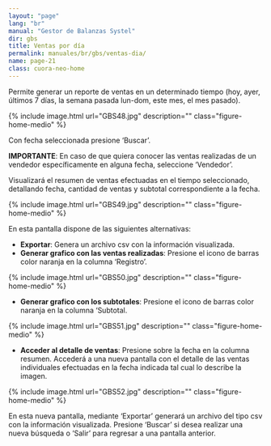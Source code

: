 ```yaml
---
layout: "page"
lang: "br"
manual: "Gestor de Balanzas Systel"
dir: gbs
title: Ventas por día
permalink: manuales/br/gbs/ventas-dia/
name: page-21
class: cuora-neo-home
---
```


Permite generar un reporte de ventas en un determinado tiempo (hoy, ayer, últimos 7 días, la semana pasada lun-dom, este mes, el mes pasado).

{% include image.html url="GBS48.jpg" description="" class="figure-home-medio" %}

Con fecha seleccionada presione ‘Buscar’. 

**IMPORTANTE**: En caso de que quiera conocer las ventas realizadas de un vendedor específicamente en alguna fecha, seleccione ‘Vendedor’.

Visualizará el resumen de ventas efectuadas en el tiempo seleccionado, detallando fecha, cantidad de ventas y subtotal correspondiente a la fecha.

{% include image.html url="GBS49.jpg" description="" class="figure-home-medio" %}

En esta pantalla dispone de las siguientes alternativas:

- **Exportar**: Genera un archivo csv con la información visualizada.
- **Generar grafico con las ventas realizadas**: Presione el icono de barras color naranja en la columna ‘Registro’.

{% include image.html url="GBS50.jpg" description="" class="figure-home-medio" %}

- **Generar grafico con los subtotales**: Presione el icono de barras color naranja en la columna ‘Subtotal.

{% include image.html url="GBS51.jpg" description="" class="figure-home-medio" %}

- **Acceder al detalle de ventas**: Presione sobre la fecha en la columna resumen. Accederá a una nueva pantalla con el detalle de las ventas individuales efectuadas en la fecha indicada tal cual lo describe la imagen. 

{% include image.html url="GBS52.jpg" description="" class="figure-home-medio" %}

En esta nueva pantalla, mediante ‘Exportar’ generará un archivo del tipo csv con la información visualizada. Presione ‘Buscar’ si desea realizar una nueva búsqueda o ‘Salir’ para regresar a una pantalla anterior.



